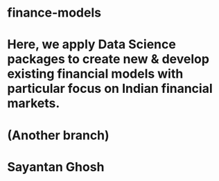 # finance-models
# Here, we apply Data Science packages to create new & develop existing financial models with particular focus on Indian financial markets.
# (Another branch)
# Sayantan Ghosh
